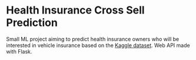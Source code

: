 # Health Insurance Cross Sell Prediction

Small ML project aiming to predict health insurance owners who will be interested in vehicle insurance based on the <a href="https://www.kaggle.com/anmolkumar/health-insurance-cross-sell-prediction">Kaggle dataset</a>.
Web API made with Flask.
